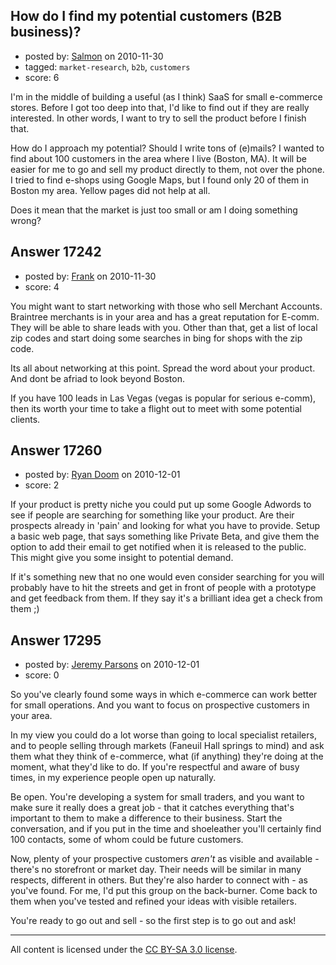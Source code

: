 ## How do I find my potential customers (B2B business)?

- posted by: [Salmon](https://stackexchange.com/users/-1/5445-salmon) on 2010-11-30
- tagged: `market-research`, `b2b`, `customers`
- score: 6

I'm in the middle of building a useful (as I think) SaaS for small e-commerce stores. Before I got too deep into that, I'd like to find out if they are really interested. 
In other words, I want to try to sell the product before I finish that.


How do I approach my potential? Should I write tons of (e)mails? I wanted to find about 100 customers in the area where I live (Boston, MA). It will be easier for me to go and sell my product directly to them, not over the phone. I tried to find e-shops using Google Maps, but I found only 20 of them in Boston my area. Yellow pages did not help at all. 


Does it mean that the market is just too small or am I doing something wrong?


## Answer 17242

- posted by: [Frank](https://stackexchange.com/users/-1/4858-frank) on 2010-11-30
- score: 4

You might want to start networking with those who sell Merchant Accounts.  Braintree merchants is in your area and has a great reputation for E-comm.  They will be able to share leads with you.  Other than that, get a list of local zip codes and start doing some searches in bing for shops with the zip code.  

Its all about networking at this point.  Spread the word about your product.
And dont be afriad to look beyond Boston.

If you have 100 leads in Las Vegas (vegas is popular for serious e-comm), then its worth your time to take a flight out to meet with some potential clients.




## Answer 17260

- posted by: [Ryan Doom](https://stackexchange.com/users/-1/5655-ryan-doom) on 2010-12-01
- score: 2

If your product is pretty niche you could put up some Google Adwords to see if people are searching for something like your product. Are their prospects already in 'pain' and looking for what you have to provide.  Setup a basic web page, that says something like Private Beta, and give them the option to add their email to get notified when it is released to the public.  This might give you some insight to potential demand.  

If it's something new that no one would even consider searching for you will probably have to hit the streets and get in front of people with a prototype and get feedback from them.  If they say it's a brilliant idea get a check from them ;) 


## Answer 17295

- posted by: [Jeremy Parsons](https://stackexchange.com/users/-1/4291-jeremy-parsons) on 2010-12-01
- score: 0

So you've clearly found some ways in which e-commerce can work better for small operations. And you want to focus on prospective customers in your area.

In my view you could do a lot worse than going to local specialist retailers, and to people selling through markets (Faneuil Hall springs to mind) and ask them what they think of e-commerce, what (if anything) they're doing at the moment, what they'd like to do.  If you're respectful and aware of busy times, in my experience people open up naturally. 

Be open. You're developing a system for small traders, and you want to make sure it really does a great job - that it catches everything that's important to them to make a difference to their business. Start the conversation, and if you put in the time and shoeleather you'll certainly find 100 contacts, some of whom could be future customers.

Now, plenty of your prospective customers *aren't* as visible and available - there's no storefront or market day. Their needs will be similar in many respects, different in others. But they're also harder to connect with - as you've found. For me, I'd put this group on the back-burner. Come back to them when you've tested and refined your ideas with visible retailers.

You're ready to go out and sell - so the first step is to go out and ask!



---

All content is licensed under the [CC BY-SA 3.0 license](https://creativecommons.org/licenses/by-sa/3.0/).
